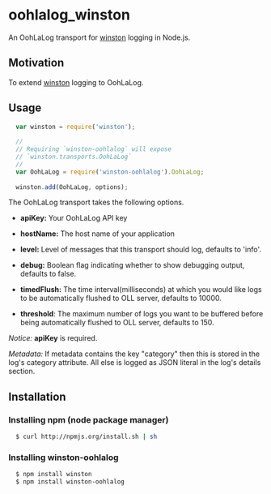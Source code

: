 # oohlalog_winston 
An OohLaLog transport for [winston][0] logging in Node.js.

## Motivation
To extend [winston][0] logging to OohLaLog.


## Usage
``` js
  var winston = require('winston');
  
  //
  // Requiring `winston-oohlalog` will expose 
  // `winston.transports.OohLaLog`
  //
  var OohLaLog = require('winston-oohlalog').OohLaLog;
  
  winston.add(OohLaLog, options);
```
The OohLaLog transport takes the following options.

* __apiKey:__ Your OohLaLog API key
* __hostName:__ The host name of your application
* __level:__ Level of messages that this transport should log, defaults to 'info'.
* __debug:__ Boolean flag indicating whether to show debugging output, defaults to false.

* __timedFlush:__ The time interval(milliseconds) at which you would like logs to be automatically flushed to OLL server, defaults to 10000.
* __threshold__: The maximum number of logs you want to be buffered before being automatically flushed to OLL server, defaults to 150.

*Notice:* __apiKey__ is required. 


*Metadata:* If metadata contains the key "category" then this is stored in the log's category attribute. All else is logged as JSON literal in the log's details section.

## Installation

### Installing npm (node package manager)

``` bash
  $ curl http://npmjs.org/install.sh | sh
```

### Installing winston-oohlalog

``` bash
  $ npm install winston
  $ npm install winston-oohlalog
```


[0]: https://github.com/indexzero/winston
